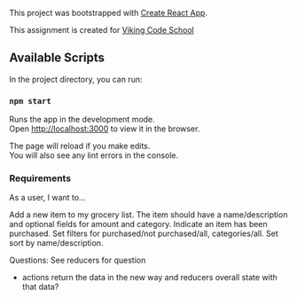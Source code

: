 This project was bootstrapped with [Create React App](https://github.com/facebook/create-react-app).

This assignment is created for [Viking Code School](https://www.vikingcodeschool.com/)

## Available Scripts

In the project directory, you can run:

### `npm start`

Runs the app in the development mode.<br>
Open [http://localhost:3000](http://localhost:3000) to view it in the browser.

The page will reload if you make edits.<br>
You will also see any lint errors in the console.

### Requirements

As a user, I want to...

Add a new item to my grocery list. The item should have a name/description and optional fields for amount and category.
Indicate an item has been purchased.
Set filters for purchased/not purchased/all, categories/all.
Set sort by name/description.


Questions:
See reducers for question
- actions return the data in the new way and reducers overall state with that data?